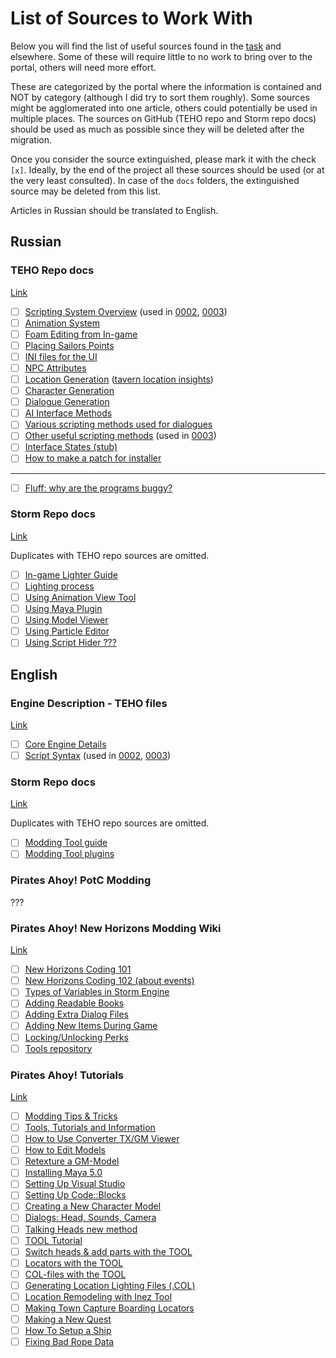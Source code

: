 # List of Sources to Work With

Below you will find the list of useful sources found in the [task](https://github.com/storm-devs/storm-engine/projects/4#card-58081815) and elsewhere. Some of these will require little to no work to bring over to the portal, others will need more effort.

These are categorized by the portal where the information is contained and NOT by category (although I did try to sort them roughly). Some sources might be agglomerated into one article, others could potentially be used in multiple places. The sources on GitHub (TEHO repo and Storm repo docs) should be used as much as possible since they will be deleted after the migration.

Once you consider the source extinguished, please mark it with the check `[x]`. Ideally, by the end of the project all these sources should be used (or at the very least consulted). In case of the `docs` folders, the extinguished source may be deleted from this list.

Articles in Russian should be translated to English.

## Russian

### TEHO Repo docs

[Link](https://github.com/storm-devs/sd-teho-public/tree/steamapi-isolate/docs)

* [ ] [Scripting System Overview](https://github.com/storm-devs/sd-teho-public/blob/steamapi-isolate/docs/описание%20скриптов.txt) (used in [0002](../kb/0002-scripting-overview.md), [0003](../kb/0002-scripting-functions.md))
* [ ] [Animation System](https://github.com/storm-devs/sd-teho-public/blob/steamapi-isolate/docs/ani.txt)
* [ ] [Foam Editing from In-game](https://github.com/storm-devs/sd-teho-public/blob/steamapi-isolate/docs/coastfoam.txt)
* [ ] [Placing Sailors Points](https://github.com/storm-devs/sd-teho-public/blob/steamapi-isolate/docs/sailorpoints.txt)
* [ ] [INI files for the UI](https://github.com/storm-devs/sd-teho-public/blob/steamapi-isolate/docs/subscribe.txt)
* [ ] [NPC Attributes](https://github.com/storm-devs/sd-teho-public/blob/steamapi-isolate/docs/атрибуты%20НПС.txt)
* [ ] [Location Generation](https://github.com/storm-devs/sd-teho-public/blob/steamapi-isolate/docs/potc/location_init.txt) ([tavern location insights](https://github.com/storm-devs/sd-teho-public/blob/steamapi-isolate/docs/potc/tavern_locators.txt))
* [ ] [Character Generation](https://github.com/storm-devs/sd-teho-public/blob/steamapi-isolate/docs/potc/character_type.txt)
* [ ] [Dialogue Generation](https://github.com/storm-devs/sd-teho-public/blob/steamapi-isolate/docs/диалоги%20на%20генераторе.txt)
* [ ] [AI Interface Methods](https://github.com/storm-devs/sd-teho-public/blob/steamapi-isolate/docs/potc/functions.txt)
* [ ] [Various scripting methods used for dialogues](https://github.com/storm-devs/sd-teho-public/blob/steamapi-isolate/docs/набор%20методов%20для%20реплик.txt)
* [ ] [Other useful scripting methods](https://github.com/storm-devs/sd-teho-public/blob/steamapi-isolate/docs/описание%20функций.txt) (used in [0003](../kb/0002-scripting-functions.md))
* [ ] [Interface States (stub)](https://github.com/storm-devs/sd-teho-public/blob/steamapi-isolate/docs/potc/interface.txt)
* [ ] [How to make a patch for installer](https://github.com/storm-devs/sd-teho-public/blob/steamapi-isolate/docs/утилита%20инсталла.txt)

---

* [ ] [Fluff: why are the programs buggy?](https://github.com/storm-devs/sd-teho-public/blob/steamapi-isolate/docs/potc/bugs.txt)

### Storm Repo docs 
[Link](https://github.com/storm-devs/storm-engine/tree/develop/docs)

Duplicates with TEHO repo sources are omitted. 

* [ ] [In-game Lighter Guide](https://github.com/storm-devs/storm-engine/blob/develop/docs/Lighter.doc)
* [ ] [Lighting process](https://github.com/storm-devs/storm-engine/blob/develop/docs/LighterProcess.doc)
* [ ] [Using Animation View Tool](https://github.com/storm-devs/storm-engine/blob/develop/docs/animation-view.txt)
* [ ] [Using Maya Plugin](https://github.com/storm-devs/storm-engine/blob/develop/docs/maya-plugin.txt)
* [ ] [Using Model Viewer](https://github.com/storm-devs/storm-engine/blob/develop/docs/model-view.txt)
* [ ] [Using Particle Editor](https://github.com/storm-devs/storm-engine/blob/develop/docs/particle-editor.doc)
* [ ] [Using Script Hider ???](https://github.com/storm-devs/storm-engine/blob/develop/docs/scripts-hider.txt)

## English

### Engine Description - TEHO files
[Link](https://github.com/storm-devs/sd-teho-public/tree/steamapi-isolate/docs)

* [ ] [Core Engine Details](https://github.com/storm-devs/sd-teho-public/blob/steamapi-isolate/docs/core.txt)
* [ ] [Script Syntax](https://github.com/storm-devs/sd-teho-public/blob/steamapi-isolate/docs/syntax.txt) (used in [0002](../kb/0002-scripting-overview.md), [0003](../kb/0003-scripting-functions.md))

### Storm Repo docs 
[Link](https://github.com/storm-devs/storm-engine/tree/develop/docs)

Duplicates with TEHO repo sources are omitted. 

* [ ] [Modding Tool guide](https://github.com/storm-devs/storm-engine/blob/develop/docs/modding-tool/Help.htm)
* [ ] [Modding Tool plugins](https://github.com/storm-devs/storm-engine/blob/develop/docs/modding-tool/plugins.txt)

### Pirates Ahoy! PotC Modding

??? 

### Pirates Ahoy! New Horizons Modding Wiki
[Link](http://piratesahoy.net/wiki/new-horizons-modding/)

- [ ] [New Horizons Coding 101](http://piratesahoy.net/wiki/new-horizons-Coding-101/)
- [ ] [New Horizons Coding 102 (about events)](http://piratesahoy.net/wiki/new-horizons-Coding-102/)
- [ ] [Types of Variables in Storm Engine](http://piratesahoy.net/wiki/new-horizons-types-of-variables/#types-of-variables-in-storm-engine)
- [ ] [Adding Readable Books](http://piratesahoy.net/wiki/new-horizons-Adding-Readable-Books/)
- [ ] [Adding Extra Dialog Files](http://piratesahoy.net/wiki/new-horizons-Adding-Extra-Dialog-Files/)
- [ ] [Adding New Items During Game](http://piratesahoy.net/wiki/new-horizons-Adding-Items-During-Game/)
- [ ] [Locking/Unlocking Perks](http://piratesahoy.net/wiki/new-horizons-Perk-Locking/)
- [ ] [Tools repository](https://piratesahoy.bowengames.com/Cloud/Tools/)

### Pirates Ahoy! Tutorials
[Link](http://piratesahoy.net/forums/tutorials.86/)

- [ ] [Modding Tips & Tricks](http://piratesahoy.net/threads/modding-tips-tricks.24942/)
- [ ] [Tools, Tutorials and Information](http://piratesahoy.net/threads/tools-tutorials-and-information.11380/)
- [ ] [How to Use Converter TX/GM Viewer](http://piratesahoy.net/threads/texture-mod-for-heavy-patrol-frigate.32083/)
- [ ] [How to Edit Models](http://piratesahoy.net/threads/tutorial-how-to-edit-models.11485/)
- [ ] [Retexture a GM-Model](http://piratesahoy.net/threads/retexture-a-gm-model.25235/)
- [ ] [Installing Maya 5.0](http://piratesahoy.net/threads/installing-maya-5-0.11506/)
- [ ] [Setting Up Visual Studio](http://piratesahoy.net/threads/setting-up-visual-studio.29250/)
- [ ] [Setting Up Code::Blocks](http://piratesahoy.net/threads/setting-up-code-blocks.13172/)
- [ ] [Creating a New Character Model](http://piratesahoy.net/threads/creating-a-new-character-model.28785/)
- [ ] [Dialogs: Head, Sounds, Camera](http://piratesahoy.net/threads/dialogs-head-sounds-camera.15442/)
- [ ] [Talking Heads new method](http://piratesahoy.net/threads/talking-heads-new-method.32146/)
- [ ] [TOOL Tutorial](http://piratesahoy.net/threads/tool-tutorial.12820/)
- [ ] [Switch heads & add parts with the TOOL](http://piratesahoy.net/threads/switch-heads-add-parts-with-the-tool.28830/)
- [ ] [Locators with the TOOL](http://piratesahoy.net/threads/locators-with-the-tool.25234/)
- [ ] [COL-files with the TOOL](http://piratesahoy.net/threads/col-files-with-the-tool.29152/)
- [ ] [Generating Location Lighting Files (.COL)](http://piratesahoy.net/threads/generating-location-lighting-files-col.20784/)
- [ ] [Location Remodeling with Inez Tool](http://piratesahoy.net/threads/location-remodeling-with-inez-tool.10381/)
- [ ] [Making Town Capture Boarding Locators](http://piratesahoy.net/threads/making-town-capture-boarding-locators.13281/)
- [ ] [Making a New Quest](http://piratesahoy.net/threads/making-a-new-quest.11382/)
- [ ] [How To Setup a Ship](http://piratesahoy.net/threads/inzanes-step-by-step-tutorial.12178/)
- [ ] [Fixing Bad Rope Data](http://piratesahoy.net/threads/tutorial-fixing-bad-rope-data.11039/)
